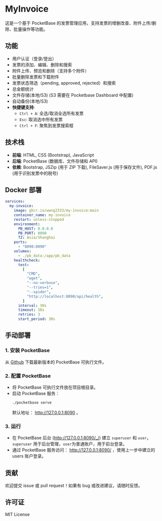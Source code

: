 # MyInvoice

这是一个基于 PocketBase 的发票管理应用，支持发票的增删改查、附件上传/删除、批量操作等功能。

## 功能

- 用户认证（登录/登出）
- 发票的添加、编辑、删除和搜索
- 附件上传、预览和删除（支持多个附件）
- 批量删除发票和下载附件
- 发票状态筛选（pending, approved, rejected）和搜索
- 总金额统计
- 文件存储(本地/S3) (S3 需要在 Pocketbase Dashboard 中配置)
- 自动备份(本地/S3) 
- **快捷键支持**:
  - `Ctrl + A`: 全选/取消全选所有发票
  - `Esc`: 取消选中所有发票
  - `Ctrl + F`: 聚焦到发票搜索框

## 技术栈

- **前端**: HTML, CSS (Bootstrap), JavaScript
- **后端**: PocketBase (数据库、文件存储和 API)
- **依赖**: Bootstrap, JSZip (用于 ZIP 下载), FileSaver.js (用于保存文件), PDF.js (用于识别发票中的税号)

## Docker 部署
```yaml
services:
  my-invoice:
    image: ghcr.io/wwng2333/my-invoice:main
    container_name: my-invoice
    restart: unless-stopped
    environment:
      PB_HOST: 0.0.0.0
      PB_PORT: 8090
      TZ: Asia/Shanghai
    ports:
      - "8090:8090"
    volumes:
      - ./pb_data:/app/pb_data
    healthcheck:
      test:
        [
          "CMD",
          "wget",
          "--no-verbose",
          "--tries=1",
          "--spider",
          "http://localhost:8090/api/health",
        ]
      interval: 30s
      timeout: 10s
      retries: 3
      start_period: 30s

```

## 手动部署

### 1. 安装 PocketBase
从 [Github](https://github.com/pocketbase/pocketbase/releases/) 下载最新版本的 PocketBase 可执行文件。

### 2. 配置 PocketBase
- 将 PocketBase 可执行文件放在项目根目录。
- 启动 PocketBase 服务：
  ```bash
  ./pocketbase serve
  ```
  默认地址： http://127.0.0.1:8090 。

### 3. 运行
- 在 PocketBase 后台 (http://127.0.0.1:8090/_/) 建立 `superuser` 和 `user`，`superuser` 用于后台管理，`user`为普通账户，用于前台登录。
- 通过 PocketBase 服务访问： http://127.0.0.1:8090/ ，使用上一步中建立的 users 账户登录。

## 贡献
欢迎提交 issue 或 pull request！如果有 bug 或改进建议，请随时反馈。

## 许可证
MIT License
